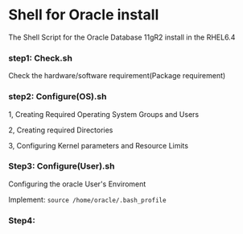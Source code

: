 # Shell for Oracle install 

The Shell Script for the Oracle Database 11gR2 install in the RHEL6.4

### step1: Check.sh

Check the hardware/software requirement(Package requirement)

### step2: Configure(OS).sh

1, Creating Required Operating System Groups and Users

2, Creating required Directories

3, Configuring Kernel parameters and Resource Limits


### Step3: Configure(User).sh

Configuring the oracle User's Enviroment

Implement:
```source /home/oracle/.bash_profile```

### Step4: 
